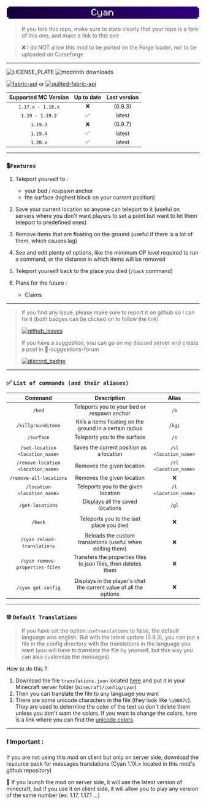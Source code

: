 ![banner](https://github.com/Aeldit/Cyan/blob/1.19.x/images/banner_small.png?raw=true)

> If you fork this repo, make sure to state clearly that your repo is a fork of this one, and make a link to this one

> ❌ I do NOT allow this mod to be ported on the Forge loader, nor to be uploaded on Curseforge

***

![LICENSE_PLATE](https://img.shields.io/github/license/Aeldit/Cyan?style=for-the-badge&color=2e0078&labelColor=2e0078)
![modrinth downloads](https://img.shields.io/modrinth/dt/Cyan?color=2e0078&labelColor=2e0078&label=downloads&logo=modrinth&style=for-the-badge)

[![fabric-api](https://cdn.jsdelivr.net/npm/@intergrav/devins-badges@3/assets/cozy/requires/fabric-api_vector.svg)](https://modrinth.com/mod/fabric-api)
or
[![quilted-fabric-api](https://cdn.jsdelivr.net/npm/@intergrav/devins-badges@3/assets/cozy/requires/quilted-fabric-api_vector.svg)](https://modrinth.com/mod/qsl)

| Supported MC Version | Up to date | Last version |
|:--------------------:|:----------:|:------------:|
|  `1.17.x - 1.18.x`   |     ❌      |   (0.9.3)    |
|   `1.19 - 1.19.2`    |     ✅      |    latest    |
|       `1.19.3`       |     ❌      |   (0.9.7)    |
|       `1.19.4`       |     ✅      |    latest    |
|       `1.20.x`       |     ✅      |    latest    |

***

### 💲`Features`

1. Teleport yourself to :
    - your bed / respawn anchor
    - the surface (highest block on your current position)

2. Save your current location so anyone can teleport to it
   (useful on servers where you don't want players to set a point but want to let them teleport to predefined ones)

3. Remove items that are floating on the ground (useful if there is a lot of them, which causes lag)

4. See and edit plenty of options, like the minimum OP level required to run a command, or the
   distance in which items will be removed

5. Teleport yourself back to the place you died (`/back` command)

6. Plans for the future :
    - Claims

***

> If you find any issue, please make sure to report it on github so I can fix it (both badges can be clicked on to
> follow the link)
>
> [![github_issues](https://img.shields.io/github/issues/Aeldit/Cyan?color=red&style=for-the-badge&logo=github)](https://github.com/Aeldit/Cyan/issues)
>
> If you have a suggestion, you can go on my discord server and create a post in 🗽-suggestions-forum
>
> [![discord_badge](https://img.shields.io/discord/750243612473819188?color=7289da&label=DISCORD&logo=discord&logoColor=7289da&style=for-the-badge)](https://discord.gg/PcYPpqzhKS)

***

### ✅ `List of commands (and their aliases)`

|              Command               |                            Description                             |         Alias         |
|:----------------------------------:|:------------------------------------------------------------------:|:---------------------:|
|               `/bed`               |            Teleports you to your bed or respawn anchor             |         `/b`          |
|         `/killgrounditems`         |      Kills a items floating on the ground in a certain radius      |        `/kgi`         |
|             `/surface`             |                    Teleports you to the surface                    |         `/s`          |
|                                    |                                                                    |                       |
|  `/set-location <location_name>`   |              Saves the current position as a location              | `/sl <location_name>` |
| `/remove-location <location_name>` |                     Removes the given location                     | `/rl <location_name>` |
|      `/remove-all-locations`       |                     Removes the given location                     |           ❌           |
|    `/location <location_name>`     |                Teleports you to the given location                 | `/l <location_name>`  |
|          `/get-locations`          |                  Displays all the saved locations                  |         `/gl`         |
|                                    |                                                                    |                       |
|              `/back`               |              Teleports you to the last place you died              |           ❌           |
|                                    |                                                                    |                       |
|    `/cyan reload-translations`     |     Reloads the custom translations (useful when editing them)     |           ❌           |
|  `/cyan remove-properties-files`   |  Transfers the properties files to json files, then deletes them   |           ❌           |
|                                    |                                                                    |                       |
|         `/cyan get-config`         | Displays in the player's chat the current value of all the options |           ❌           |

***

### 🌐 `Default Translations`

> If you have set the option `useTranslations` to false, the default language was english. But with the latest
> update
> (0.9.3), you can put a file in the config directory with the translations in the language you want (you will have to
> translate the file by yourself,
> but this way you can also customize the messages)

How to do this ?

1. Download the file `translations.json`
   located [here](https://github.com/Aeldit/Cyan/tree/1.19.4/docs) and put it in your Minecraft server folder
   (`minecraft/config/cyan`)
2. Then you can translate the file to any language you want
3. There are some unicode characters in the file (they look like `\u00A7c`). They are used to determine the
   color of the text so don't delete them unless you don't want the colors. If you want to change the colors, here
   is a link where you can find the [unicode colors](https://minecraft.tools/en/color-code.php)

***

### ❗ Important :

If you are not using this mod on client but only on server side, download the resource pack for messages translations
(Cyan 1.1X.x located in this mod's github repository)

📖 If you launch the mod on server side, it will use the latest version of minecraft, but if you use it on client side,
it will allow you to play any version of the same number (ex: 1.17, 1.17.1 ...)
